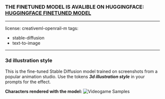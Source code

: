 
### THE FINETUNED MODEL IS AVALIBLE ON HUGGINGFACE: <a href="https://huggingface.co/aidystark/3Dillustration-stable-diffusion" target="_top">HUGGINGFACE FINETUNED MODEL</a>
---
license: creativeml-openrail-m
tags:
- stable-diffusion
- text-to-image
---
### 3d illustration style

This is the fine-tuned Stable Diffusion model trained on screenshots from a popular animation studio.
Use the tokens **_3d illustration style_** in your prompts for the effect.

**Characters rendered with the model:**
![Videogame Samples](https://github.com/aidyai/stable-diffusion-illustration3d/blob/main/data/gug.png)




